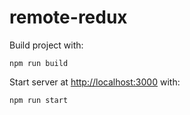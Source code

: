 # remote-redux

Build project with:

<code>npm run build</code>

Start server at [http://localhost:3000]() with:

<code>npm run start</code>
